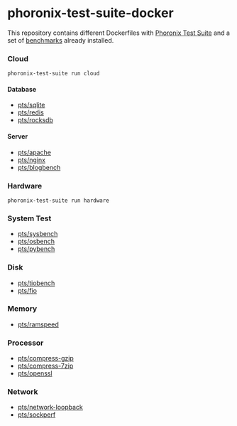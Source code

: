 # phoronix-test-suite-docker

This repository contains different Dockerfiles with [Phoronix Test Suite](https://www.phoronix-test-suite.com/) and a set of [benchmarks](https://openbenchmarking.org/) already installed.

### Cloud
```
phoronix-test-suite run cloud
```

#### Database
- [pts/sqlite](https://openbenchmarking.org/test/pts/sqlite)
- [pts/redis](https://openbenchmarking.org/test/pts/redis)
- [pts/rocksdb](https://openbenchmarking.org/test/pts/cassandra)

#### Server
- [pts/apache](https://openbenchmarking.org/test/pts/apache)
- [pts/nginx](https://openbenchmarking.org/test/pts/nginx)
- [pts/blogbench](https://openbenchmarking.org/test/pts/blogbench)

### Hardware
```
phoronix-test-suite run hardware
```

### System Test
- [pts/sysbench](https://openbenchmarking.org/test/pts/sysbench)
- [pts/osbench](https://openbenchmarking.org/test/pts/osbench)
- [pts/pybench](https://openbenchmarking.org/test/pts/pybench)

### Disk
- [pts/tiobench](https://openbenchmarking.org/test/pts/tiobench)
- [pts/fio](https://openbenchmarking.org/test/pts/fio)

### Memory
- [pts/ramspeed](https://openbenchmarking.org/test/pts/ramspeed)

### Processor
- [pts/compress-gzip](https://openbenchmarking.org/test/pts/compress-gzip)
- [pts/compress-7zip](https://openbenchmarking.org/test/pts/compress-7zip)
- [pts/openssl](https://openbenchmarking.org/test/pts/openssl)

### Network
- [pts/network-loopback](https://openbenchmarking.org/test/pts/network-loopback)
- [pts/sockperf](https://openbenchmarking.org/test/pts/sockperf)